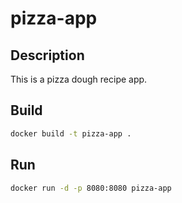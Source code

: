 # pizza-app
## Description
This is a pizza dough recipe app.  


## Build 
```sh
docker build -t pizza-app .
```

## Run
```sh   
docker run -d -p 8080:8080 pizza-app
```